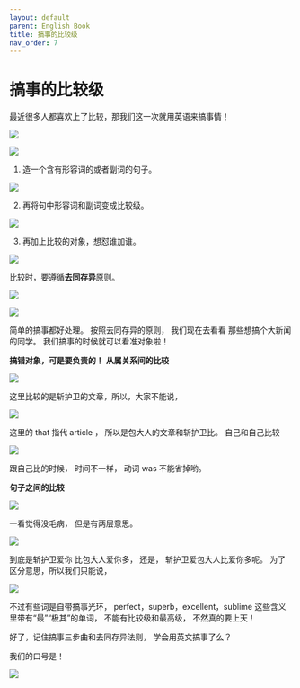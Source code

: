 ```yaml
---
layout: default
parent: English Book
title: 搞事的比较级
nav_order: 7
---
```


# 搞事的比较级

最近很多人都喜欢上了比较，那我们这一次就用英语来搞事情！

![](images/compare/1.png)

![](images/compare/2.png)

1. 造一个含有形容词的或者副词的句子。

![](images/compare/3.png)

2. 再将句中形容词和副词变成比较级。

![](images/compare/4.png)

3. 再加上比较的对象，想怼谁加谁。

![](images/compare/5.png)

比较时，要遵循**去同存异**原则。

![](images/compare/6.png)

![](images/compare/7.png)

简单的搞事都好处理。
按照去同存异的原则，
我们现在去看看
那些想搞个大新闻的同学。
我们搞事的时候就可以看准对象啦！

**搞错对象，可是要负责的！**
**从属关系间的比较**

![](images/compare/8.png)

这里比较的是斩护卫的文章，所以，大家不能说，

![](images/compare/9.png)

这里的 that 指代 article ，
所以是包大人的文章和斩护卫比。
自己和自己比较

![](images/compare/10.png)

跟自己比的时候，
时间不一样，
动词 was 不能省掉哟。

**句子之间的比较**

![](images/compare/11.png)

一看觉得没毛病，
但是有两层意思。

![](images/compare/12.png)

到底是斩护卫爱你
比包大人爱你多，
还是，
斩护卫爱包大人比爱你多呢。
为了区分意思，所以我们只能说，

![](images/compare/13.png)

不过有些词是自带搞事光环，
perfect，superb，excellent，sublime 
这些含义里带有“最”“极其”的单词，
不能有比较级和最高级，
不然真的要上天！

好了，记住搞事三步曲和去同存异法则，
学会用英文搞事了么？

我们的口号是！

![](images/compare/14.png)